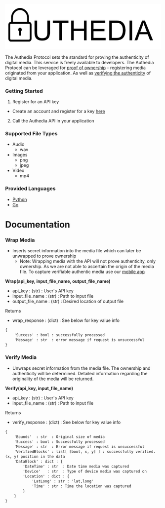 ![](Figures/logo.png)

The Authedia Protocol sets the standard for proving the authenticity of digital media. This service is freely available to developers. The Authedia Protocol can be leveraged for [proof of ownership](https://github.com/Authedia/Developers#wrap-media) - registering media originated from your application. As well as [verifying the authenticity](https://github.com/Authedia/Developers#verify-media) of digital media.


### Getting Started
1. Register for an API key
  * Create an account and register for a key [here](http://www.authedia.com/)
2. Call the Authedia API in your application

### Supported File Types
* Audio
  * wav
* Images
  * png
  * jpeg
* Video
  * mp4

### Provided Languages
* [Python](https://github.com/Authedia/Developers/tree/python)
* [Go](https://github.com/Authedia/Developers/tree/go)

# Documentation

### Wrap Media
* Inserts secret information into the media file which can later be unwrapped to prove ownership
  * Note: Wrapping media with the API will not prove authenticity, only ownership. As we are not able to ascertain the origin of the media file. To capture verifiable authentic media use our [mobile app](http://www.authedia.com/)


**Wrap(api_key, input_file_name, output_file_name)**  
  * api_key : (str) : User's API key
  * input_file_name : (str) : Path to input file
  * output_file_name : (str) : Desired location of output file

Returns  
* wrap_response : (dict) : See below for key value info

```
{
    'Success' : bool : successfully processed
    'Message' : str  : error message if request is unsuccessful
}
```

### Verify Media
* Unwraps secret information from the media file. The ownership and authenticity will be determined. Detailed information regarding the originality of the media will be returned.


**Verify(api_key, input_file_name)**  
  * api_key : (str) : User's API key
  * input_file_name : (str) : Path to input file

Returns  
  * verify_response : (dict) : See below for key value info

```
{
    'Bounds'  : str  : Original size of media
    'Success' : bool : Successfully processed
    'Message' : str  : Error message if request is unsuccessful
    'VerifiedBlocks' : list[ [bool, x, y] ] : successfully verified. (x, y) position in the data
    'DataBlock' : dict : {
        'DateTime' : str  : Date time media was captured
        'Device'   : str  : Type of device media was captured on
        'Location' : dict : {
            'LatLong' : str : 'lat,long'
            'Time' : str : Time the location was captured
        }
    }
}
```
